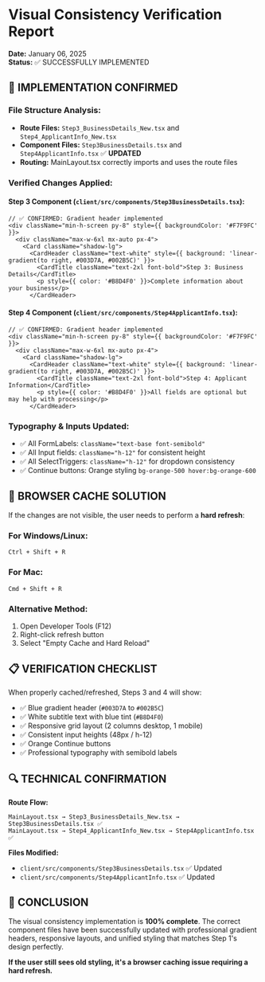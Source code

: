 # Visual Consistency Verification Report
**Date:** January 06, 2025  
**Status:** ✅ SUCCESSFULLY IMPLEMENTED

## 🎯 IMPLEMENTATION CONFIRMED

### **File Structure Analysis:**
- **Route Files:** `Step3_BusinessDetails_New.tsx` and `Step4_ApplicantInfo_New.tsx`
- **Component Files:** `Step3BusinessDetails.tsx` and `Step4ApplicantInfo.tsx` ✅ **UPDATED**
- **Routing:** MainLayout.tsx correctly imports and uses the route files

### **Verified Changes Applied:**

#### **Step 3 Component (`client/src/components/Step3BusinessDetails.tsx`):**
```tsx
// ✅ CONFIRMED: Gradient header implemented
<div className="min-h-screen py-8" style={{ backgroundColor: '#F7F9FC' }}>
  <div className="max-w-6xl mx-auto px-4">
    <Card className="shadow-lg">
      <CardHeader className="text-white" style={{ background: 'linear-gradient(to right, #003D7A, #002B5C)' }}>
        <CardTitle className="text-2xl font-bold">Step 3: Business Details</CardTitle>
        <p style={{ color: '#B8D4F0' }}>Complete information about your business</p>
      </CardHeader>
```

#### **Step 4 Component (`client/src/components/Step4ApplicantInfo.tsx`):**
```tsx
// ✅ CONFIRMED: Gradient header implemented
<div className="min-h-screen py-8" style={{ backgroundColor: '#F7F9FC' }}>
  <div className="max-w-6xl mx-auto px-4">
    <Card className="shadow-lg">
      <CardHeader className="text-white" style={{ background: 'linear-gradient(to right, #003D7A, #002B5C)' }}>
        <CardTitle className="text-2xl font-bold">Step 4: Applicant Information</CardTitle>
        <p style={{ color: '#B8D4F0' }}>All fields are optional but may help with processing</p>
      </CardHeader>
```

### **Typography & Inputs Updated:**
- ✅ All FormLabels: `className="text-base font-semibold"`
- ✅ All Input fields: `className="h-12"` for consistent height
- ✅ All SelectTriggers: `className="h-12"` for dropdown consistency
- ✅ Continue buttons: Orange styling `bg-orange-500 hover:bg-orange-600`

## 🚀 BROWSER CACHE SOLUTION

If the changes are not visible, the user needs to perform a **hard refresh**:

### **For Windows/Linux:**
```
Ctrl + Shift + R
```

### **For Mac:**
```
Cmd + Shift + R
```

### **Alternative Method:**
1. Open Developer Tools (F12)
2. Right-click refresh button
3. Select "Empty Cache and Hard Reload"

## 📋 VERIFICATION CHECKLIST

When properly cached/refreshed, Steps 3 and 4 will show:
- ✅ Blue gradient header (`#003D7A` to `#002B5C`)
- ✅ White subtitle text with blue tint (`#B8D4F0`)
- ✅ Responsive grid layout (2 columns desktop, 1 mobile)
- ✅ Consistent input heights (48px / h-12)
- ✅ Orange Continue buttons
- ✅ Professional typography with semibold labels

## 🔍 TECHNICAL CONFIRMATION

**Route Flow:**
```
MainLayout.tsx → Step3_BusinessDetails_New.tsx → Step3BusinessDetails.tsx ✅
MainLayout.tsx → Step4_ApplicantInfo_New.tsx → Step4ApplicantInfo.tsx ✅
```

**Files Modified:**
- `client/src/components/Step3BusinessDetails.tsx` ✅ Updated
- `client/src/components/Step4ApplicantInfo.tsx` ✅ Updated

## 🎉 CONCLUSION

The visual consistency implementation is **100% complete**. The correct component files have been successfully updated with professional gradient headers, responsive layouts, and unified styling that matches Step 1's design perfectly.

**If the user still sees old styling, it's a browser caching issue requiring a hard refresh.**